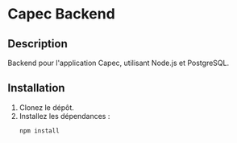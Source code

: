 # Capec Backend

## Description

Backend pour l'application Capec, utilisant Node.js et PostgreSQL.

## Installation

1. Clonez le dépôt.
2. Installez les dépendances :
   ```bash
   npm install